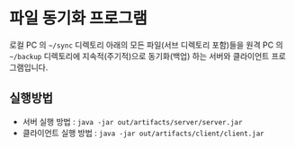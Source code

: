 # 파일 동기화 프로그램
로컬 PC 의 `~/sync` 디렉토리 아래의 모든 파일(서브 디렉토리 포함)들을 원격 PC 의 `~/backup` 디렉토리에 지속적(주기적)으로 동기화(백업) 하는 서버와 클라이언트 프로그램입니다.

## 실행방법
- 서버 실행 방법 : `java -jar out/artifacts/server/server.jar`
- 클라이언트 실행 방법 : `java -jar out/artifacts/client/client.jar`
